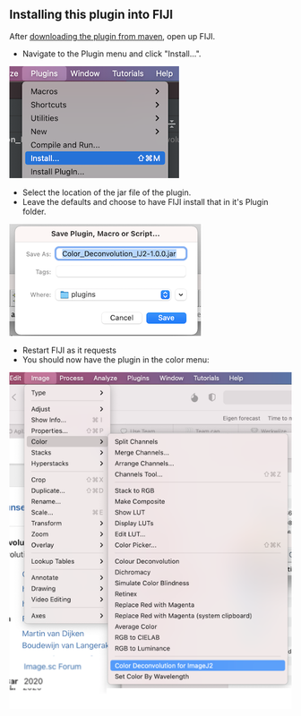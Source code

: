 ## Installing this plugin into FIJI

After [downloading the plugin from maven](DOWNLOAD_PLUGIN.md), open up FIJI. 
*  Navigate to the Plugin menu and click "Install...".

![Navigate to the Plugin menu and click "Install...".](img/fiji_install_menu.png)
* Select the location of the jar file of the plugin. 
* Leave the defaults and choose to have FIJI install that in it's Plugin folder.

![Default config for plugin installation](img/fiji_install_location.png)
* Restart FIJI as it requests
* You should now have the plugin in the color menu:

![Plugin active](img/fiji_install_success.png)  